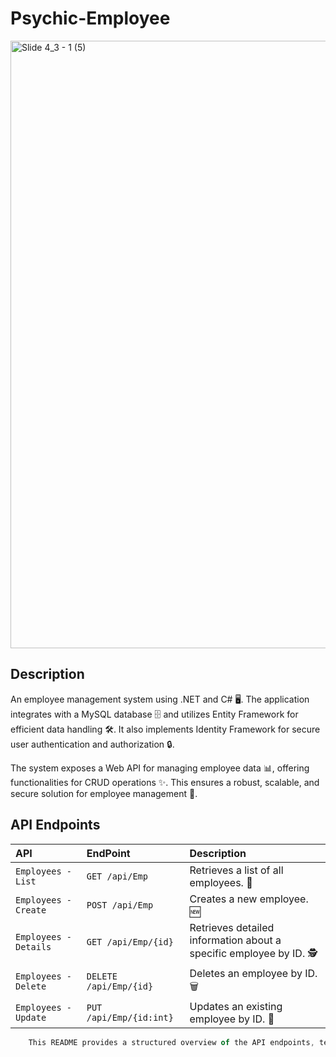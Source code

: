 # Psychic-Employee
<img width="972" alt="Slide 4_3 - 1 (5)" src="https://github.com/KuruCoders/psychic-employee/assets/103739510/e178b5fe-039f-4345-b04e-ac0bcb739b10">


## Description

An employee management system using .NET and C# 🖥️. The application integrates with a MySQL database 🗄️ and utilizes Entity Framework for efficient data handling 🛠️. It also implements Identity Framework for secure user authentication and authorization 🔒.

The system exposes a Web API for managing employee data 📊, offering functionalities for CRUD operations ✨. This ensures a robust, scalable, and secure solution for employee management 🚀.


## API Endpoints

| API                  | EndPoint            | Description                                                        |
| :------------------- | :------------------ | :----------------------------------------------------------------- |
| `Employees - List`   | `GET /api/Emp`      | Retrieves a list of all employees. 👥                               |
| `Employees - Create` | `POST /api/Emp`     | Creates a new employee. 🆕                                          |
| `Employees - Details`| `GET /api/Emp/{id}` | Retrieves detailed information about a specific employee by ID. 🕵️ |
| `Employees - Delete` | `DELETE /api/Emp/{id}`| Deletes an employee by ID. 🗑️                                      |
| `Employees - Update` | `PUT /api/Emp/{id:int}`| Updates an existing employee by ID. 🔄                            |


```javascript
    This README provides a structured overview of the API endpoints, technologies used, and steps to get started with the API. Adjust the content as per your project's specific details and requirements.
```